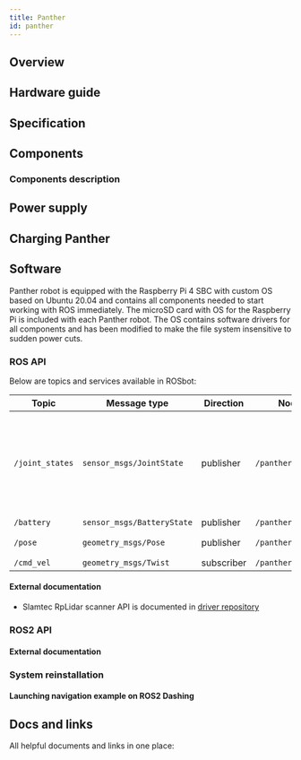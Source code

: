 ```yaml
---
title: Panther
id: panther
---
```


## Overview ##

## Hardware guide ##

## Specification ##

## Components ##

### Components description ###

## Power supply ##

## Charging Panther ##

## Software ##

Panther robot is equipped with the Raspberry Pi 4 SBC with custom OS based on Ubuntu 20.04 and contains all components needed to start working with ROS immediately. The microSD card with OS for the Raspberry Pi is included with each Panther robot. The OS contains software drivers for all components and has been modified to make the file system insensitive to sudden power cuts.

### ROS API ###

Below are topics and services available in ROSbot:

| Topic | Message type | Direction | Node |&nbsp;&nbsp;&nbsp;&nbsp;&nbsp;&nbsp;&nbsp;&nbsp;&nbsp;&nbsp;&nbsp;&nbsp;Description&nbsp;&nbsp;&nbsp;&nbsp;&nbsp;&nbsp;&nbsp;&nbsp;|
| --- | --- | --- | --- | --- |
| `/joint_states`| `sensor_msgs/JointState` | publisher | `/panther_driver` | Wheels angular position [encoder pulses], speed [encoder pulses per second] and motor current [Amperes] oredered as [Front left, Front right, Rear left, Rear right]|
| `/battery` | `sensor_msgs/BatteryState` | publisher | `/panther_driver` | Battery voltage |
| `/pose` | `geometry_msgs/Pose` | publisher | `/panther_driver` | Position based on encoders |
| `/cmd_vel` | `geometry_msgs/Twist` | subscriber | `/panther_driver` | Velocity commands |

#### External documentation ####

 - Slamtec RpLidar scanner API is documented in [driver repository](https://github.com/Slamtec/rplidar_ros)

### ROS2 API

#### External documentation

### System reinstallation ###

#### Launching navigation example on ROS2 Dashing

## Docs and links ##
All helpful documents and links in one place:
